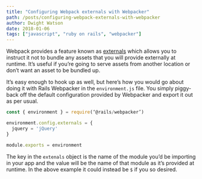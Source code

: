 ```yaml
---
title: "Configuring Webpack externals with Webpacker"
path: /posts/configuring-webpack-externals-with-webpacker
author: Dwight Watson
date: 2018-01-06
tags: ["javascript", "ruby on rails", "webpacker"]
---
```


Webpack provides a feature known as [externals](https://webpack.js.org/configuration/externals/) which allows you to instruct it not to bundle any assets that you will provide externally at runtime. It’s useful if you’re going to serve assets from another location or don’t want an asset to be bundled up.

It’s easy enough to hook up as well, but here’s how you would go about doing it with Rails Webpacker in the `environment.js` file.  You simply piggy-back off the default configuration provided by Webpacker and export it out as per usual.

```js
const { environment } = require(‘@rails/webpacker’)

environment.config.externals = {
  jquery = 'jQuery'
}

module.exports = environment
```

The key in the `extenals` object is the name of the module you’d be importing in your app and the value will be the name of that module as it’s provided at runtime. In the above example it could instead be `$` if you so desired.
